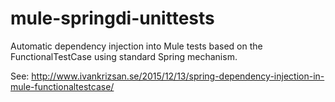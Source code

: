 # mule-springdi-unittests
Automatic dependency injection into Mule tests based on the FunctionalTestCase using standard Spring mechanism.

See: http://www.ivankrizsan.se/2015/12/13/spring-dependency-injection-in-mule-functionaltestcase/
